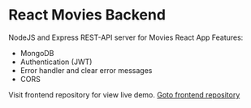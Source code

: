 # React Movies Backend
NodeJS and Express REST-API server for Movies React App
Features:
 - MongoDB
 - Authentication (JWT)
 - Error handler and clear error messages
 - CORS

Visit frontend repository for view live demo.
[Goto frontend repository](https://github.com/mabno/react-movies-frontend)